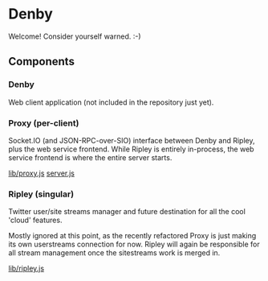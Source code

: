 Denby
=====

Welcome! Consider yourself warned. :-)

## Components

### Denby

Web client application (not included in the repository just yet).

### Proxy (per-client)

Socket.IO (and JSON-RPC-over-SIO) interface between Denby and Ripley, plus the web service frontend. While Ripley is entirely in-process, the web service frontend is where the entire server starts.

[lib/proxy.js](https://github.com/jdub/denby/blob/master/lib/proxy.js)
[server.js](https://github.com/jdub/denby/blob/master/server.js)

### Ripley (singular)

Twitter user/site streams manager and future destination for all the cool 'cloud' features.

Mostly ignored at this point, as the recently refactored Proxy is just making its own userstreams connection for now. Ripley will again be responsible for all stream management once the sitestreams work is merged in.

[lib/ripley.js](https://github.com/jdub/denby/blob/master/lib/ripley.js)
